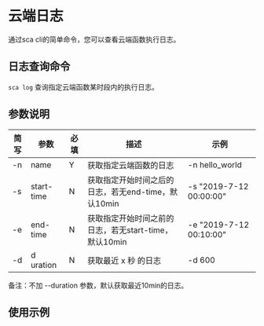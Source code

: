 # 云端日志   
通过sca cli的简单命令，您可以查看云端函数执行日志。

## 日志查询命令

`sca log`   查询指定云端函数某时段内的执行日志。

## 参数说明

| 简写 | 参数          | 必填 | 描述                                                   | 示例        |
| ---- | ------------- | ---- | ------------------------------------------------------ | ----------- |
| -n   | name | Y    | 获取指定云端函数的日志       | -n hello_world |
| -s  | start-time | N    | 获取指定开始时间之后的日志，若无end-time，默认10min    |-s "2019-7-12 00:00:00" |
| -e   | end-time | N    | 获取指定开始时间之前的日志，若无start-time，默认10min         | -e "2019-7-12 00:10:00" |
| -d   |d uration | N    | 获取最近 x 秒 的日志         | 	-d 600 |

备注：不加 --duration 参数，默认获取最近10min的日志。

## 使用示例
